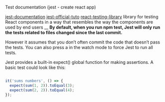 Test documentation (jest - create react app)


[jest-documentation](https://jestjs.io/docs/expect#content)
[jest-official-tuto](https://jestjs.io/docs/tutorial-react)
[react-testing-library](https://github.com/testing-library/react-testing-library)
 library for testing React components in a way that resembles the way the components are used by end users
__
**By default, when you run npm test, Jest will only run the tests related to files changed since the last commit.**

However it assumes that you don’t often commit the code that doesn’t pass the tests.
You can also press a in the watch mode to force Jest to run all tests.

Jest provides a built-in expect() global function for making assertions. A basic test could look like this:

```js

it('sums numbers', () => {
  expect(sum(1, 2)).toEqual(3);
  expect(sum(2, 2)).toEqual(4);
});
```